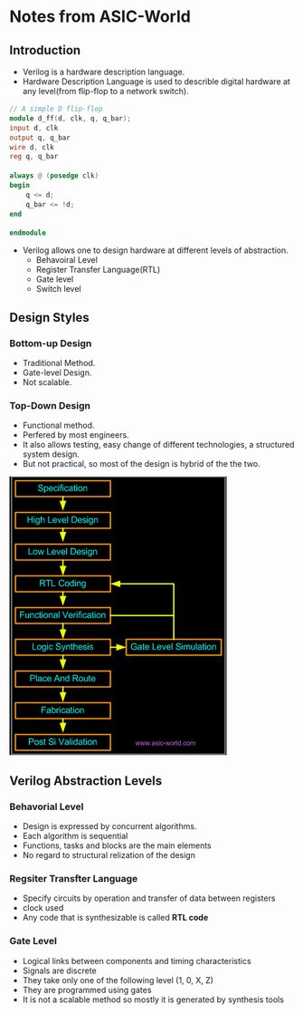 # Notes from ASIC-World
## Introduction
- Verilog is a hardware description language.
- Hardware Description Language is used to describle digital hardware at any level(from flip-flop to a network switch).
```verilog
// A simple D flip-flop
module d_ff(d, clk, q, q_bar);
input d, clk
output q, q_bar
wire d, clk
reg q, q_bar

always @ (posedge clk)
begin
	q <= d;
	q_bar <= !d;
end

endmodule
```
- Verilog allows one to design hardware at different levels of abstraction.
	- Behavoiral Level
	- Register Transfer Language(RTL)
	- Gate level
	- Switch level

## Design Styles
### Bottom-up Design
- Traditional Method.
- Gate-level Design.
- Not scalable.

### Top-Down Design
- Functional method.
- Perfered by most engineers.
- It also allows testing, easy change of different technologies, a structured system design.
- But not practical, so most of the design is hybrid of the the two.

![](./Pictures/Verilog_Design_Steps.png)

## Verilog Abstraction Levels
### Behavorial Level
- Design is expressed by concurrent algorithms.
- Each algorithm is sequential
- Functions, tasks and blocks are the main elements
- No regard to structural relization of the design

### Regsiter Transfter Language
- Specify circuits by operation and transfer of data between registers
- clock used
- Any code that is synthesizable is called **RTL code**

### Gate Level
- Logical links between components and timing characteristics
- Signals are discrete
- They take only one of the following level (1, 0, X, Z)
- They are programmed using gates
- It is not a scalable method so mostly it is generated by synthesis tools
